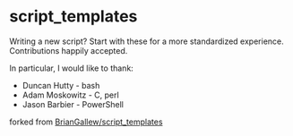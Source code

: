 script_templates
================

Writing a new script?  Start with these for a more standardized experience.  Contributions happily accepted.

In particular, I would like to thank:
* Duncan Hutty - bash
* Adam Moskowitz - C, perl
* Jason Barbier - PowerShell

forked from [BrianGallew/script_templates](https://github.com/BrianGallew/script_templates)
